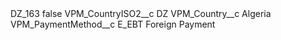 <?xml version="1.0" encoding="UTF-8"?>
<CustomMetadata xmlns="http://soap.sforce.com/2006/04/metadata" xmlns:xsi="http://www.w3.org/2001/XMLSchema-instance" xmlns:xsd="http://www.w3.org/2001/XMLSchema">
    <label>DZ_163</label>
    <protected>false</protected>
    <values>
        <field>VPM_CountryISO2__c</field>
        <value xsi:type="xsd:string">DZ</value>
    </values>
    <values>
        <field>VPM_Country__c</field>
        <value xsi:type="xsd:string">Algeria</value>
    </values>
    <values>
        <field>VPM_PaymentMethod__c</field>
        <value xsi:type="xsd:string">E_EBT Foreign Payment</value>
    </values>
</CustomMetadata>
